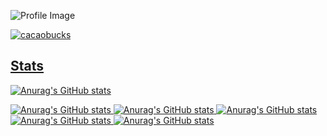 ![Profile Image](https://github.com/cacaobucks/cacaobucks/blob/main/githubPFhead.png?raw=true)


<p align="left">
  <a href="https://github.com/cacaobucks/cacaobucks/">
    <img src="https://komarev.com/ghpvc/?username=cacaobucks" alt="cacaobucks" />
</p>

## Stats
![Anurag's GitHub stats](https://github-readme-stats.vercel.app/api?username=ccaobucks&show_icons=true&theme=synthwave)


![Anurag's GitHub stats](http://github-profile-summary-cards.vercel.app/api/cards/profile-details?username=cacaobucks&theme=synthwave)
![Anurag's GitHub stats](http://github-profile-summary-cards.vercel.app/api/cards/repos-per-language?username=cacaobucks&theme=synthwave)
![Anurag's GitHub stats](http://github-profile-summary-cards.vercel.app/api/cards/most-commit-language?username=cacaobucks&theme=synthwave)
![Anurag's GitHub stats](http://github-profile-summary-cards.vercel.app/api/cards/stats?username=cacaobucks&theme=synthwave)
![Anurag's GitHub stats](http://github-profile-summary-cards.vercel.app/api/cards/productive-time?username=cacaobucks&theme=synthwave&utcOffset=8)
